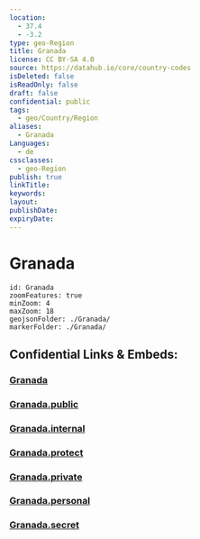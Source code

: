 ```yaml
---
location:
  - 37.4
  - -3.2
type: geo-Region
title: Granada
license: CC BY-SA 4.0
source: https://datahub.io/core/country-codes
isDeleted: false
isReadOnly: false
draft: false
confidential: public
tags:
  - geo/Country/Region
aliases:
  - Granada
Languages:
  - de
cssclasses:
  - geo-Region
publish: true
linkTitle:
keywords:
layout:
publishDate:
expiryDate:
---
```


# Granada

```leaflet
id: Granada
zoomFeatures: true 
minZoom: 4 
maxZoom: 18
geojsonFolder: ./Granada/
markerFolder: ./Granada/
```


## Confidential Links & Embeds: 

### [Granada](/_Standards/Earth/Continent/Europe/Europe~South/Spain/Provinces~Spain/Andalusia/Granada.md) 

### [Granada.public](/_public/Earth/Continent/Europe/Europe~South/Spain/Provinces~Spain/Andalusia/Granada.public.md) 

### [Granada.internal](/_internal/Earth/Continent/Europe/Europe~South/Spain/Provinces~Spain/Andalusia/Granada.internal.md) 

### [Granada.protect](/_protect/Earth/Continent/Europe/Europe~South/Spain/Provinces~Spain/Andalusia/Granada.protect.md) 

### [Granada.private](/_private/Earth/Continent/Europe/Europe~South/Spain/Provinces~Spain/Andalusia/Granada.private.md) 

### [Granada.personal](/_personal/Earth/Continent/Europe/Europe~South/Spain/Provinces~Spain/Andalusia/Granada.personal.md) 

### [Granada.secret](/_secret/Earth/Continent/Europe/Europe~South/Spain/Provinces~Spain/Andalusia/Granada.secret.md)

